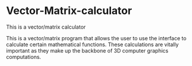 # Vector-Matrix-calculator
This is a vector/matrix calculator

This is a vector/matrix program that allows the user to use the interface to calculate certain mathematical functions. These calculations are vitally important as they make up the backbone of 3D computer graphics computations.
